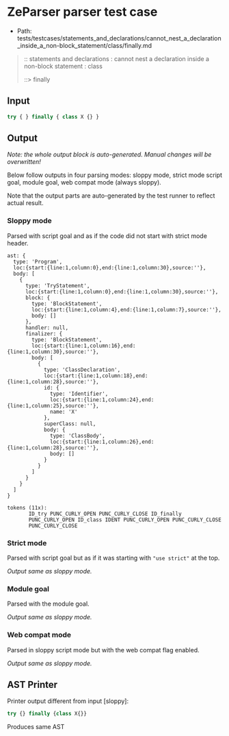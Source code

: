 # ZeParser parser test case

- Path: tests/testcases/statements_and_declarations/cannot_nest_a_declaration_inside_a_non-block_statement/class/finally.md

> :: statements and declarations : cannot nest a declaration inside a non-block statement : class
>
> ::> finally

## Input

`````js
try { } finally { class X {} }
`````

## Output

_Note: the whole output block is auto-generated. Manual changes will be overwritten!_

Below follow outputs in four parsing modes: sloppy mode, strict mode script goal, module goal, web compat mode (always sloppy).

Note that the output parts are auto-generated by the test runner to reflect actual result.

### Sloppy mode

Parsed with script goal and as if the code did not start with strict mode header.

`````
ast: {
  type: 'Program',
  loc:{start:{line:1,column:0},end:{line:1,column:30},source:''},
  body: [
    {
      type: 'TryStatement',
      loc:{start:{line:1,column:0},end:{line:1,column:30},source:''},
      block: {
        type: 'BlockStatement',
        loc:{start:{line:1,column:4},end:{line:1,column:7},source:''},
        body: []
      },
      handler: null,
      finalizer: {
        type: 'BlockStatement',
        loc:{start:{line:1,column:16},end:{line:1,column:30},source:''},
        body: [
          {
            type: 'ClassDeclaration',
            loc:{start:{line:1,column:18},end:{line:1,column:28},source:''},
            id: {
              type: 'Identifier',
              loc:{start:{line:1,column:24},end:{line:1,column:25},source:''},
              name: 'X'
            },
            superClass: null,
            body: {
              type: 'ClassBody',
              loc:{start:{line:1,column:26},end:{line:1,column:28},source:''},
              body: []
            }
          }
        ]
      }
    }
  ]
}

tokens (11x):
       ID_try PUNC_CURLY_OPEN PUNC_CURLY_CLOSE ID_finally
       PUNC_CURLY_OPEN ID_class IDENT PUNC_CURLY_OPEN PUNC_CURLY_CLOSE
       PUNC_CURLY_CLOSE
`````

### Strict mode

Parsed with script goal but as if it was starting with `"use strict"` at the top.

_Output same as sloppy mode._

### Module goal

Parsed with the module goal.

_Output same as sloppy mode._

### Web compat mode

Parsed in sloppy script mode but with the web compat flag enabled.

_Output same as sloppy mode._

## AST Printer

Printer output different from input [sloppy]:

````js
try {} finally {class X{}}
````

Produces same AST
